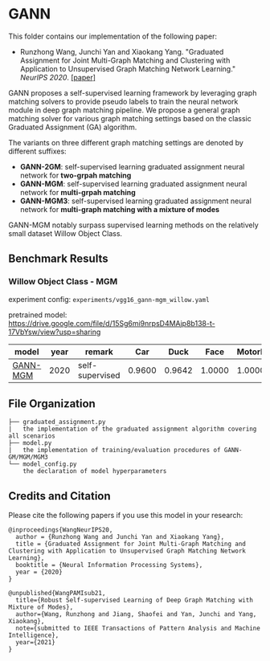 # GANN

This folder contains our implementation of the following paper:
  * Runzhong Wang, Junchi Yan and Xiaokang Yang. "Graduated Assignment for Joint Multi-Graph Matching and Clustering with Application to Unsupervised Graph Matching Network Learning." _NeurIPS 2020_.
    [[paper]](https://papers.nips.cc/paper/2020/hash/e6384711491713d29bc63fc5eeb5ba4f-Abstract.html)

GANN proposes a self-supervised learning framework by leveraging graph matching solvers to provide pseudo labels to train the neural network module in deep graph matching pipeline. We propose a general graph matching solver for various graph matching settings based on the classic Graduated Assignment (GA) algorithm.

The variants on three different graph matching settings are denoted by different suffixes:
* **GANN-2GM**: self-supervised learning graduated assignment neural network for **two-grpah matching**
* **GANN-MGM**: self-supervised learning graduated assignment neural network for **multi-grpah matching**
* **GANN-MGM3**: self-supervised learning graduated assignment neural network for **multi-graph matching with a mixture of modes**

GANN-MGM notably surpass supervised learning methods on the relatively small dataset Willow Object Class.

## Benchmark Results
### Willow Object Class - MGM

experiment config: ``experiments/vgg16_gann-mgm_willow.yaml``

pretrained model: https://drive.google.com/file/d/15Sg6mi9nrpsD4MAjp8b138-t-17VbYsw/view?usp=sharing

| model                    | year | remark          | Car    | Duck   | Face   | Motorbike | Winebottle | mean   |
| ------------------------ | ---- | --------------- | ------ | ------ | ------ | --------- | ---------- | ------ |
| [GANN-MGM](/models/GANN) | 2020 | self-supervised | 0.9600 | 0.9642 | 1.0000 | 1.0000    | 0.9879     | 0.9906 |

## File Organization
```
├── graduated_assignment.py
|   the implementation of the graduated assignment algorithm covering all scenarios
├── model.py
|   the implementation of training/evaluation procedures of GANN-GM/MGM/MGM3
└── model_config.py
    the declaration of model hyperparameters
```

## Credits and Citation

Please cite the following papers if you use this model in your research:
```
@inproceedings{WangNeurIPS20,
  author = {Runzhong Wang and Junchi Yan and Xiaokang Yang},
  title = {Graduated Assignment for Joint Multi-Graph Matching and Clustering with Application to Unsupervised Graph Matching Network Learning},
  booktitle = {Neural Information Processing Systems},
  year = {2020}
}

@unpublished{WangPAMIsub21,
  title={Robust Self-supervised Learning of Deep Graph Matching with Mixture of Modes},
  author={Wang, Runzhong and Jiang, Shaofei and Yan, Junchi and Yang, Xiaokang},
  note={submitted to IEEE Transactions of Pattern Analysis and Machine Intelligence},
  year={2021}
}
```
